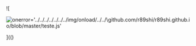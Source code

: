 ![

<img src="/" title="onerror='../../../../../../../img/onload/../../\github.com/r89shi/r89shi.github.io/blob/master/teste.js'" />

](()
